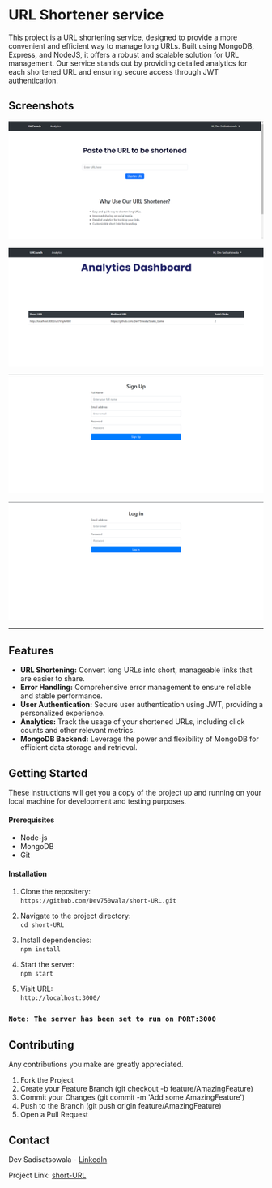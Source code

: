 
# URL Shortener service

This project is a URL shortening service, designed to provide a more convenient and efficient way to manage long URLs. Built using MongoDB, Express, and NodeJS, it offers a robust and scalable solution for URL management. Our service stands out by providing detailed analytics for each shortened URL and ensuring secure access through JWT authentication.


## Screenshots

![App Screenshot](https://raw.githubusercontent.com/Dev750wala/short-URL/main/screenshots/Home%20page.png)

![App Screenshot](https://raw.githubusercontent.com/Dev750wala/short-URL/main/screenshots/Analytics.png)

![App Screenshot](https://raw.githubusercontent.com/Dev750wala/short-URL/main/screenshots/Signup%20page.png)

![App Screenshot](https://raw.githubusercontent.com/Dev750wala/short-URL/main/screenshots/Login%20page.png)

---    

## Features  
- **URL Shortening:** Convert long URLs into short, manageable links that are easier to share.  
- **Error Handling:** Comprehensive error management to ensure reliable and stable performance.  
- **User Authentication:** Secure user authentication using JWT, providing a personalized experience.  
- **Analytics:** Track the usage of your shortened URLs, including click counts and other relevant metrics.  
- **MongoDB Backend:** Leverage the power and flexibility of MongoDB for efficient data storage and retrieval.

## Getting Started

These instructions will get you a copy of the project up and running on your local machine for development and testing purposes.

#### Prerequisites

- Node-js
- MongoDB
- Git

#### Installation

1. Clone the repositery:    
```https://github.com/Dev750wala/short-URL.git```

2. Navigate to the project directory:  
```cd short-URL```

3. Install dependencies:  
```npm install```

4. Start the server:  
```npm start```

5. Visit URL:  
```http://localhost:3000/```

### ```Note: The server has been set to run on PORT:3000```

## Contributing
Any contributions you make are greatly appreciated.

1. Fork the Project
2. Create your Feature Branch (git checkout -b feature/AmazingFeature)
3. Commit your Changes (git commit -m 'Add some AmazingFeature')
4. Push to the Branch (git push origin feature/AmazingFeature)
5. Open a Pull Request

## Contact

Dev Sadisatsowala - [LinkedIn][reference]

[reference]: https://www.linkedin.com/in/dev-sadisatsowala/   

Project Link: [short-URL][reference]

[reference]: https://github.com/Dev750wala/short-URL.git
